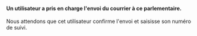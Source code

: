 #### Un utilisateur a pris en charge l'envoi du courrier à ce parlementaire.

Nous attendons que cet utilisateur confirme l'envoi et saisisse son numéro de suivi.
